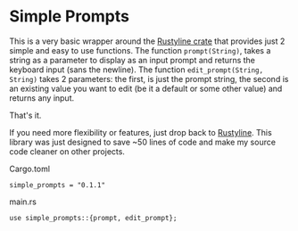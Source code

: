 Simple Prompts
==============
This is a very basic wrapper around the [Rustyline crate](https://github.com/kkawakam/rustyline) that provides just 2 simple and easy to use functions.  The function ``prompt(String)``, takes a string as a parameter to display as an input prompt and returns the keyboard input (sans the newline).  The function ``edit_prompt(String, String)`` takes 2 parameters: the first, is just the prompt string, the second is an existing value you want to edit (be it a default or some other value) and returns any input.

That's it.

If you need more flexibility or features, just drop back to [Rustyline](https://github.com/kkawakam/rustyline).  This library was just designed to save ~50 lines of code and make my source code cleaner on other projects.

Cargo.toml
```
simple_prompts = "0.1.1"
```

main.rs
```
use simple_prompts::{prompt, edit_prompt};
```
